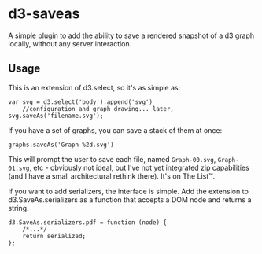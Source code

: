 # d3-saveas

A simple plugin to add the ability to save a rendered snapshot of a d3 graph
locally, without any server interaction.

## Usage

This is an extension of d3.select, so it's as simple as:

	var svg = d3.select('body').append('svg')
		//configuration and graph drawing... later,
	svg.saveAs('filename.svg');

If you have a set of graphs, you can save a stack of them at once:

	graphs.saveAs('Graph-%2d.svg')

This will prompt the user to save each file, named `Graph-00.svg`,
`Graph-01.svg`, etc - obviously not ideal, but I've not yet integrated zip
capabilities (and I have a small architectural rethink there).  It's on The
List™.

If you want to add serializers, the interface is simple.  Add the extension to
d3.SaveAs.serializers as a function that accepts a DOM node and returns a
string.

	d3.SaveAs.serializers.pdf = function (node) {
		/*...*/
		return serialized;
	};
